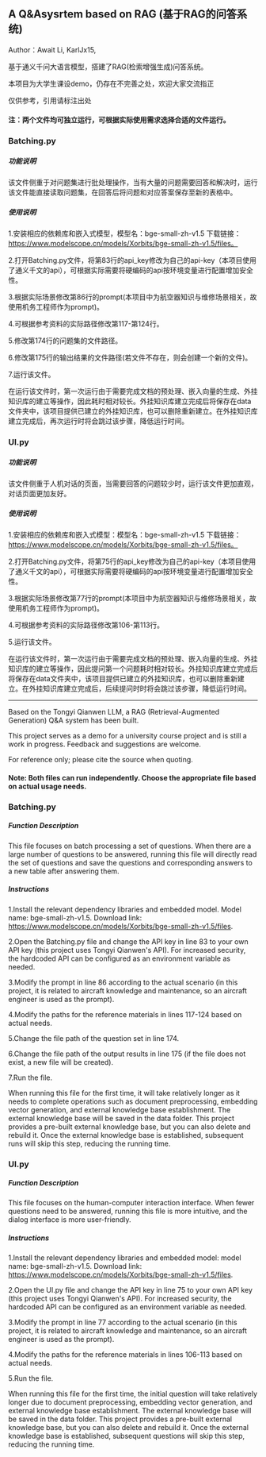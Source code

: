 ## A Q&Asysrtem based on RAG (基于RAG的问答系统)

Author：Await Li, KarlJx15, 

基于通义千问大语言模型，搭建了RAG(检索增强生成)问答系统。

本项目为大学生课设demo，仍存在不完善之处，欢迎大家交流指正

仅供参考，引用请标注出处

#### 注：两个文件均可独立运行，可根据实际使用需求选择合适的文件运行。

### Batching.py

##### 功能说明

该文件侧重于对问题集进行批处理操作，当有大量的问题需要回答和解决时，运行该文件能直接读取问题集，在回答后将问题和对应答案保存至新的表格中。

##### 使用说明

1.安装相应的依赖库和嵌入式模型，模型名：bge-small-zh-v1.5  下载链接：https://www.modelscope.cn/models/Xorbits/bge-small-zh-v1.5/files。

2.打开Batching.py文件，将第83行的api_key修改为自己的api-key（本项目使用了通义千文的api），可根据实际需要将硬编码的api按环境变量进行配置增加安全性。

3.根据实际场景修改第86行的prompt(本项目中为航空器知识与维修场景相关，故使用机务工程师作为prompt)。

4.可根据参考资料的实际路径修改第117-第124行。

5.修改第174行的问题集的文件路径。

6.修改第175行的输出结果的文件路径(若文件不存在，则会创建一个新的文件)。

7.运行该文件。

在运行该文件时，第一次运行由于需要完成文档的预处理、嵌入向量的生成、外挂知识库的建立等操作，因此耗时相对较长。外挂知识库建立完成后将保存在data文件夹中，该项目提供已建立的外挂知识库，也可以删除重新建立。在外挂知识库建立完成后，再次运行时将会跳过该步骤，降低运行时间。

### UI.py

##### 功能说明

该文件侧重于人机对话的页面，当需要回答的问题较少时，运行该文件更加直观，对话页面更加友好。

##### 使用说明

1.安装相应的依赖库和嵌入式模型：模型名：bge-small-zh-v1.5  下载链接：https://www.modelscope.cn/models/Xorbits/bge-small-zh-v1.5/files。

2.打开Batching.py文件，将第75行的api_key修改为自己的api-key（本项目使用了通义千文的api），可根据实际需要将硬编码的api按环境变量进行配置增加安全性。

3.根据实际场景修改第77行的prompt(本项目中为航空器知识与维修场景相关，故使用机务工程师作为prompt)。

4.可根据参考资料的实际路径修改第106-第113行。

5.运行该文件。

在运行该文件时，第一次运行由于需要完成文档的预处理、嵌入向量的生成、外挂知识库的建立等操作，因此提问第一个问题耗时相对较长。外挂知识库建立完成后将保存在data文件夹中，该项目提供已建立的外挂知识库，也可以删除重新建立。在外挂知识库建立完成后，后续提问时时将会跳过该步骤，降低运行时间。

---

Based on the Tongyi Qianwen LLM, a RAG (Retrieval-Augmented Generation) Q&A system has been built.

This project serves as a demo for a university course project and is still a work in progress. Feedback and suggestions are welcome.

For reference only; please cite the source when quoting.

#### Note: Both files can run independently. Choose the appropriate file based on actual usage needs.

### Batching.py

##### Function Description

This file focuses on batch processing a set of questions. When there are a large number of questions to be answered, running this file will directly read the set of questions and save the questions and corresponding answers to a new table after answering them.

##### Instructions

1.Install the relevant dependency libraries and embedded model. Model name: bge-small-zh-v1.5. Download link: https://www.modelscope.cn/models/Xorbits/bge-small-zh-v1.5/files.

2.Open the Batching.py file and change the API key in line 83 to your own API key (this project uses Tongyi Qianwen's API). For increased security, the hardcoded API can be configured as an environment variable as needed.

3.Modify the prompt in line 86 according to the actual scenario (in this project, it is related to aircraft knowledge and maintenance, so an aircraft engineer is used as the prompt).

4.Modify the paths for the reference materials in lines 117-124 based on actual needs.

5.Change the file path of the question set in line 174.

6.Change the file path of the output results in line 175 (if the file does not exist, a new file will be created).

7.Run the file.

When running this file for the first time, it will take relatively longer as it needs to complete operations such as document preprocessing, embedding vector generation, and external knowledge base establishment. The external knowledge base will be saved in the data folder. This project provides a pre-built external knowledge base, but you can also delete and rebuild it. Once the external knowledge base is established, subsequent runs will skip this step, reducing the running time.

### UI.py

##### Function Description

This file focuses on the human-computer interaction interface. When fewer questions need to be answered, running this file is more intuitive, and the dialog interface is more user-friendly.

##### Instructions

1.Install the relevant dependency libraries and embedded model: model name: bge-small-zh-v1.5. Download link: https://www.modelscope.cn/models/Xorbits/bge-small-zh-v1.5/files.

2.Open the UI.py file and change the API key in line 75 to your own API key (this project uses Tongyi Qianwen's API). For increased security, the hardcoded API can be configured as an environment variable as needed.

3.Modify the prompt in line 77 according to the actual scenario (in this project, it is related to aircraft knowledge and maintenance, so an aircraft engineer is used as the prompt).

4.Modify the paths for the reference materials in lines 106-113 based on actual needs.

5.Run the file.

When running this file for the first time, the initial question will take relatively longer due to document preprocessing, embedding vector generation, and external knowledge base establishment. The external knowledge base will be saved in the data folder. This project provides a pre-built external knowledge base, but you can also delete and rebuild it. Once the external knowledge base is established, subsequent questions will skip this step, reducing the running time.